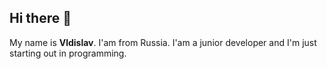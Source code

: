 ## Hi there 👋

My name is **Vldislav**. I'am from Russia.
I'am a junior developer and I'm just starting out in programming.  